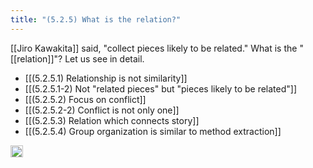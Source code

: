 ```yaml
---
title: "(5.2.5) What is the relation?"
---
```


[[Jiro Kawakita]] said, "collect pieces likely to be related." What is the "[[relation]]"? Let us see in detail.

- [[(5.2.5.1) Relationship is not similarity]]
- [[(5.2.5.1-2) Not "related pieces" but "pieces likely to be related"]]
- [[(5.2.5.2) Focus on conflict]]
- [[(5.2.5.2-2) Conflict is not only one]]
- [[(5.2.5.3) Relation which connects story]]
- [[(5.2.5.4) Group organization is similar to method extraction]]

<img src='https://scrapbox.io/api/pages/nishio-en/en/icon' alt='en.icon' height="19.5"/>